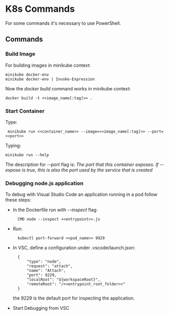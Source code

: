 # K8s Commands

For some commands it's necessary to use PowerShell.

## Commands

### Build Image

For building images in minikube context:

    minikube docker-env
    minikube docker-env | Invoke-Expression

Now the *docker build* command works in minikube context:

    docker build -t <<image_name[:tag]>> .

### Start Container

Type:

     minikube run <<container_name>> --image=<<image_name[:tag]>> --port=<<port>>

Typing:

    minikube run --help

The description for *--port* flag is: *The port that this container exposes.  If --expose is true, this is also the port used by the service
that is created*

### Debugging node.js application

To debug with Visual Studio Code an application running in a pod follow these steps:

- In the Dockerfile run with *--inspect* flag:

        CMD node --inspect <<entrypoint>>.js

- Run:

        kubectl port-forward <<pod_name>> 9929

- In VSC, define a configuration under .vscode/launch.json:

        {
            "type": "node",
            "request": "attach",
            "name": "Attach",
            "port": 9229,
            "localRoot": "${workspaceRoot}",
            "remoteRoot": "/<<entrypoint_root_folder>>"
        }

    the 9229 is the default port for inspecting the application.

- Start Debugging from VSC
